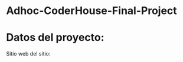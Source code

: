# Adhoc-CoderHouse-Final-Project
<h1><strong>Datos del proyecto:</strong></h1>
<p>Sitio web del sitio:&nbsp;</p>
